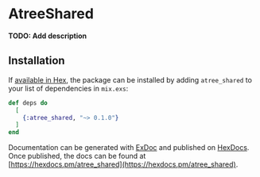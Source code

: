 # AtreeShared

**TODO: Add description**

## Installation

If [available in Hex](https://hex.pm/docs/publish), the package can be installed
by adding `atree_shared` to your list of dependencies in `mix.exs`:

```elixir
def deps do
  [
    {:atree_shared, "~> 0.1.0"}
  ]
end
```

Documentation can be generated with [ExDoc](https://github.com/elixir-lang/ex_doc)
and published on [HexDocs](https://hexdocs.pm). Once published, the docs can
be found at [https://hexdocs.pm/atree_shared](https://hexdocs.pm/atree_shared).

